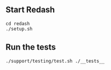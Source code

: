 ## Start Redash

```
cd redash
./setup.sh
```

## Run the tests

```
./support/testing/test.sh ./__tests__
```
